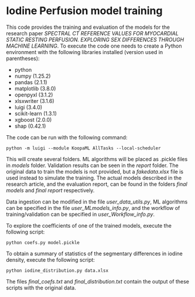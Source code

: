 # Iodine Perfusion model training

This code provides the training and evaluation of the models for the research paper *SPECTRAL CT REFERENCE VALUES FOR MYOCARDIAL STATIC RESTING PERFUSION. EXPLORING SEX DIFFERENCES THROUGH MACHINE LEARNING*. To execute the code one needs to create a Python environment with the following libraries installed (version used in parentheses):
- python
- numpy (1.25.2)
- pandas (2.1.1)
- matplotlib (3.8.0)
- openpyxl (3.1.2)
- xlsxwriter (3.1.6)
- luigi (3.4.0)
- scikit-learn (1.3.1)
- xgboost (2.0.0)
- shap (0.42.1)

The code can be run with the following command:

	python -m luigi --module KoopaML AllTasks --local-scheduler
	
This will create several folders. ML algorithms will be placed as .pickle files in *models* folder. Validation results can be seen in the *report* folder. The original data to train the models is not provided, but a *fakedata.xlsx* file is used instead to simulate the training. The actual models described in the research article, and the evaluation report, can be found in the folders *final models* and *final report* respectively.

Data ingestion can be modified in the file *user_data_utils.py*, ML algorithms can be specified in the file *user_MLmodels_info.py*, and the workflow of training/validation can be specified in *user_Workflow_info.py*.

To explore the coefficients of one of the trained models, execute the following script:

	python coefs.py model.pickle

To obtain a summary of statistics of the segmentary differences in iodine density, execute the following script:

	python iodine_distribution.py data.xlsx

The files *final_coefs.txt* and *final_distribution.txt* contain the output of these scripts with the original data.
